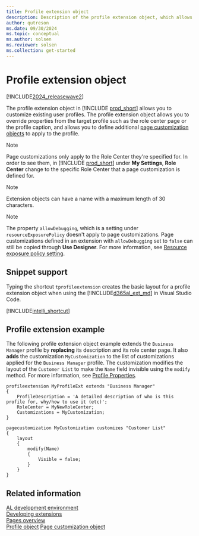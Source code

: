 ```yaml
---
title: Profile extension object
description: Description of the profile extension object, which allows you to modify an individual experience for each user profile.
author: qutreson
ms.date: 09/30/2024
ms.topic: conceptual
ms.author: solsen
ms.reviewer: solsen
ms.collection: get-started
---
```


# Profile extension object

[!INCLUDE[2024_releasewave2](../includes/2024-releasewave2.md)]

The profile extension object in [!INCLUDE [prod_short](includes/prod_short.md)] allows you to customize existing user profiles. The profile extension object allows you to override properties from the target profile such as the role center page or the profile caption, and allows you to define additional [page customization objects](devenv-page-customization-object.md) to apply to the profile.

> [!NOTE]  
> Page customizations only apply to the Role Center they're specified for. In order to see them, in [!INCLUDE [prod_short](includes/prod_short.md)] under **My Settings**, **Role Center** change to the specific Role Center that a page customization is defined for.

> [!NOTE]  
> Extension objects can have a name with a maximum length of 30 characters.

> [!NOTE]  
> The property `allowDebugging`, which is a setting under `resourceExposurePolicy` doesn't apply to page customizations. Page customizations defined in an extension with `allowDebugging` set to `false` can still be copied through **Use Designer**. For more information, see [Resource exposure policy setting](devenv-security-settings-and-ip-protection.md).

## Snippet support

Typing the shortcut `tprofileextension` creates the basic layout for a profile extension object when using the [!INCLUDE[d365al_ext_md](../includes/d365al_ext_md.md)] in Visual Studio Code.

[!INCLUDE[intelli_shortcut](includes/intelli_shortcut.md)]

## Profile extension example

The following profile extension object example extends the `Business Manager` profile by **replacing** its description and its role center page. It also **adds** the customization `MyCustomization` to the list of customizations applied for the `Business Manager` profile. The customization modifies the layout of the `Customer List` to make the `Name` field invisible using the `modify` method. For more information, see [Profile Properties](properties/devenv-profile-properties.md).

```AL
profileextension MyProfileExt extends "Business Manager"
{ 
    ProfileDescription = 'A detailed description of who is this profile for, why/how to use it (etc)'; 
    RoleCenter = MyNewRoleCenter;
    Customizations = MyCustomization;
} 

pagecustomization MyCustomization customizes "Customer List"
{
    layout
    {
        modify(Name)
        {
            Visible = false;
        }
    }
}
```

## Related information

[AL development environment](devenv-reference-overview.md)  
[Developing extensions](devenv-dev-overview.md)  
[Pages overview](devenv-pages-overview.md)  
[Profile object](devenv-profile-object.md)
[Page customization object](devenv-page-customization-object.md)
